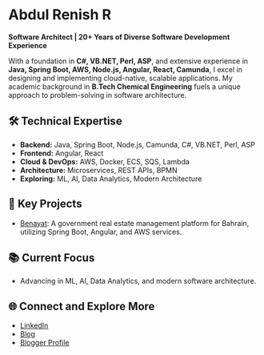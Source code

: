 # Abdul Renish R

**Software Architect | 20+ Years of Diverse Software Development Experience**

With a foundation in **C#, VB.NET, Perl, ASP**, and extensive experience in **Java, Spring Boot, AWS, Node.js, Angular, React, Camunda**, I excel in designing and implementing cloud-native, scalable applications. My academic background in **B.Tech Chemical Engineering** fuels a unique approach to problem-solving in software architecture.

## 🛠️ Technical Expertise
- **Backend:** Java, Spring Boot, Node.js, Camunda, C#, VB.NET, Perl, ASP
- **Frontend:** Angular, React
- **Cloud & DevOps:** AWS, Docker, ECS, SQS, Lambda
- **Architecture:** Microservices, REST APIs, BPMN
- **Exploring:** ML, AI, Data Analytics, Modern Architecture

## 🌟 Key Projects
- [Benayat](https://www.benayat.bh/): A government real estate management platform for Bahrain, utilizing Spring Boot, Angular, and AWS services.

## 📚 Current Focus
- Advancing in ML, AI, Data Analytics, and modern software architecture.

## 🌐 Connect and Explore More
- [LinkedIn](https://www.linkedin.com/in/abdul-renish-5a4784212/)
- [Blog](https://arenishr.blogspot.com/)
- [Blogger Profile](https://www.blogger.com/profile/17482632655061514384)
